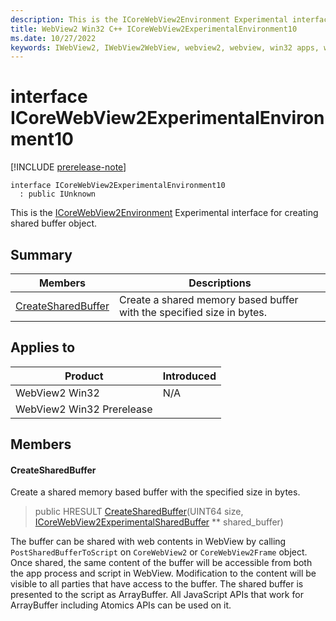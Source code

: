 ```yaml
---
description: This is the ICoreWebView2Environment Experimental interface for creating shared buffer object.
title: WebView2 Win32 C++ ICoreWebView2ExperimentalEnvironment10
ms.date: 10/27/2022
keywords: IWebView2, IWebView2WebView, webview2, webview, win32 apps, win32, edge, ICoreWebView2, ICoreWebView2Controller, browser control, edge html, ICoreWebView2ExperimentalEnvironment10
---
```


# interface ICoreWebView2ExperimentalEnvironment10

[!INCLUDE [prerelease-note](../includes/prerelease-note.md)]

```
interface ICoreWebView2ExperimentalEnvironment10
  : public IUnknown
```

This is the [ICoreWebView2Environment](icorewebview2environment.md) Experimental interface for creating shared buffer object.

## Summary

 Members                        | Descriptions
--------------------------------|---------------------------------------------
[CreateSharedBuffer](#createsharedbuffer) | Create a shared memory based buffer with the specified size in bytes.

## Applies to

Product                         | Introduced
--------------------------------|---------------------------------------------
WebView2 Win32            |    N/A
WebView2 Win32 Prerelease |    

## Members

#### CreateSharedBuffer

Create a shared memory based buffer with the specified size in bytes.

> public HRESULT [CreateSharedBuffer](#createsharedbuffer)(UINT64 size, [ICoreWebView2ExperimentalSharedBuffer](icorewebview2experimentalsharedbuffer.md) ** shared_buffer)

The buffer can be shared with web contents in WebView by calling `PostSharedBufferToScript` on `CoreWebView2` or `CoreWebView2Frame` object. Once shared, the same content of the buffer will be accessible from both the app process and script in WebView. Modification to the content will be visible to all parties that have access to the buffer. The shared buffer is presented to the script as ArrayBuffer. All JavaScript APIs that work for ArrayBuffer including Atomics APIs can be used on it.


